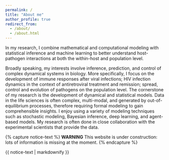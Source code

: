 ```yaml
---
permalink: /
title: "About me"
author_profile: true
redirect_from: 
  - /about/
  - /about.html
---
```



In my research, I combine mathematical and computational modeling with statistical inference and machine learning to better understand host-pathogen interactions at both the within-host and population level.

Broadly speaking, my interests involve inference, prediction, and control of complex dynamical systems in biology. More specifically, I focus on the development of immune responses after viral infections; HIV infection dynamics in the context of antiretroviral treatment and remission; spread, control and evolution of pathogens on the population level. The cornerstone of my research is the development of dynamical and statistical models. Data in the life sciences is often complex, multi-modal, and generated by out-of-equilibrium processes, therefore requiring formal modeling to gain comprehensible insights. 
I enjoy using a variety of modeling techniques such as stochastic modeling, Bayesian inference, deep learning, and agent-based models. My research is often done in close collaboration with the experimental scientists that provide the data.

{% capture notice-text %}
**WARNING** This website is under construction: lots of information is missing at the moment.
{% endcapture %}

<div class="notice--danger">

{{ notice-text | markdownify }}

</div>